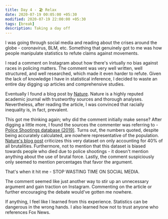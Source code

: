 ```yaml
---
title: Day 4 - 🏖 Relax
date: 2020-07-19 00:05:00 +05:30
modified: 2020-07-19 22:00:00 +05:30
tags: [break]
description: Taking a day off
---
```


I was going through social media and reading about the crises around the globe - coronavirus, BLM, etc. Something that genuinely got to me was how people manipulate statistics to refute claims against movements. 

I read a comment on Instagram about how there's virtually no bias against races in policing matters. The comment was very well written, well structured, and well researched, which made it even harder to refute. Given the lack of knowledge I have in statistical inference, I decided to waste an entire day digging up articles and comprehensive studies. 

Eventually I found a blog post by <a href='https://www.nature.com/articles/d41586-020-01846-z' target="_blank" rel="noopener">Nature</a>. Nature is a highly reputed academic journal with trustworthy sources and thorough analyses. Nevertheless, after reading the article, I was convinced that racially inequality is, in fact, prevalent. 

This got me thinking again; why did the comment initially make sense? After digging a little more, I found the sources the commenter was referring to - <a href='https://www.washingtonpost.com/graphics/2019/national/police-shootings-2019/' target="_blank" rel="noopener">Police Shootings database (2019)</a>. Turns out, the numbers quoted, despite being accurately calculated, are nowhere representative of the population. <a href='https://www.nature.com/articles/d41586-020-01846-z' target="_blank" rel="noopener">Nature's blog post</a> criticizes this very dataset on only accounting for 40% of all brutalities. Furthermore, not to mention that this dataset is biased towards people who died due to police shootings - it doesn't mention anything about the use of brutal force. Lastly, the comment suspiciously only seemed to mention percentages that favor the argument. 

That's when it hit me - STOP WASTING TIME ON SOCIAL MEDIA. 

The comment seemed like just another way to stir up an unnecessary argument and gain traction on Instagram. Commenting on the article or further encouraging the debate would've gotten me nowhere.

If anything, I feel like I learned from this experience. Statistics can be dangerous in the wrong hands. I also learned how not to trust anyone who references Fox News.